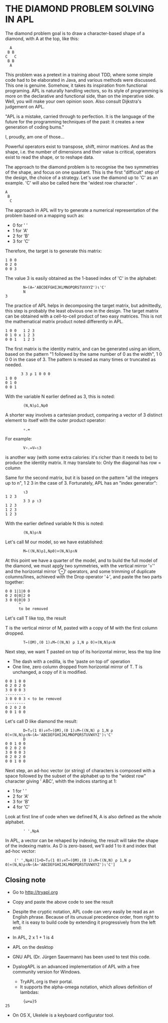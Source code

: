# THE DIAMOND PROBLEM SOLVING IN APL

The diamond problem goal is to draw a character-based shape of a diamond, with A at the top, like this:

```
  A
 B B
C   C
 B B
  A
```
This problem was a pretext in a training about TDD, where some simple code had to be elaborated in Java, and various methods were discussed. This one is genuine. Somehow, it takes its inspiration from functional programing. APL is naturally handling vectors, so its style of programming is more on the declarative and functional side, than on the imperative side. Well, you will make your own opinion soon. Also consult Dijkstra's judgement on APL.

"APL is a mistake, carried through to perfection. It is the language of the future for the programming techniques of the past: it creates a new generation of coding bums."

I, proudly, am one of those...

Powerful operators exist to transpose, shift, mirror matrices. And as the shape, i.e. the number  of  dimensions  and  their  value  is critical, operators exist to read the shape, or to reshape data. 

The approach to the diamond problem is to recognise the two symmetries of the shape, and focus on one quadrant. This is the first "difficult" step of the design, the choice of a strategy. Let's use the diamond up to 'C' as an example. 'C' will also be called here the 'widest row character' .

```
A
 B 
  C
```

The  approach  in  APL  will  try  to generate a numerical representation of the 
problem based on a mapping such as:

* 0 for ' '
* 1 for 'A'
* 2 for 'B'
* 3 for 'C'

Therefore, the target is to generate this matrix:
```
1 0 0
0 2 0
0 0 3
```

The value 3 is easily obtained as the 1-based index of 'C' in the alphabet:

```apl
    	N←(A←'ABCDEFGHIJKLMNOPQRSTUVXYZ')⍳'C' 
		N
3
```
The practice of APL helps in decomposing the target matrix, but admittedly, this 
step is probably the least obvious  one in the design.  The target matrix can be 
obtained  with  a  cell-to-cell  product  of two easy  matrices. This is not the 
mathematical matrix product noted differently in APL. 
```
1 0 0   1 2 3
0 1 0 x 1 2 3
0 0 1   1 2 3
```

The  first  matrix  is the identity matrix, and can be generated using an idiom, 
based on the pattern "1 followed by the same number of 0 as the width", 1 0 0 0 
in the case of 3. The pattern is reused as many times or truncated as needed. 

```apl
       3 3 ⍴ 1 0 0 0 
1 0 0
0 1 0
0 0 1
```

With the variable N earlier defined as 3, this is noted:

```apl
		(N,N)⍴1,N⍴0
```

A shorter way involves a cartesian  product,  comparing  a  vector of 3 distinct 
element to itself with the outer product operator:
```apl
		∘.=
```

For example:
```apl
		V∘.=V←⍳3 
```
is another way (with some extra calories: it's richer than it needs to be) to produce the identity matrix. It may translate to: Only the diagonal has row = column

Same for the second matrix, but it is based on the pattern "all the integers up 
to n", 1 2 3 in the case of 3. Fortunately, APL has an "index generator":

```apl
       	⍳3
1 2 3
       	3 3 ⍴ ⍳3
1 2 3 
1 2 3
1 2 3 
```

With the earlier defined variable N this is noted:
```apl
		(N,N)⍴⍳N
```

Let's call M our model, so we have established:

```apl
		M←((N,N)⍴1,N⍴0)×(N,N)⍴⍳N
``` 
At this point we have a quarter of the model, and to build the full model of the
diamond,  we must  apply  two  symmetries,  with the vertical mirror '⌽'' and the horizontal mirror '⊖' operators, and some 
trimming of duplicate columns/lines, achieved with the Drop operator '↓', and paste the two parts together:

```
0 0 1|1|0 0
0 2 0|0|2 0 
3 0 0|0|0 3
      ^ 
      to be removed
```
Let's call T like top, the result

T is the vertical mirror of M, pasted with a copy of M with the first column dropped.

```apl
		T←(⌽M),(0 1)↓M←((N,N) ⍴ 1,N ⍴ 0)×(N,N)⍴⍳N
```

Next step, we want T pasted on top of its horizontal mirror, less the top line
* The dash with a cedilla, is the 'paste on top of' operation
* One line, zero column dropped from horizontal mirror of T. T is unchanged, a copy of it is modified.
```
0 0 1 0 0
0 2 0 2 0
3 0 0 0 3
---------
3 0 0 0 3 < to be removed
---------
0 2 0 2 0
0 0 1 0 0
```
Let's call D like diamond the result:

```apl
		D←T⍪(1 0)↓⊖T←(⌽M),(0 1)↓M←((N,N) ⍴ 1,N ⍴ 0)×(N,N)⍴⍳N←(A←'ABCDEFGHIJKLMNOPQRSTUVWXYZ')⍳'C'
    	D
0 0 1 0 0
0 2 0 2 0
3 0 0 0 3
0 2 0 2 0
0 0 1 0 0
```

Next step, an ad-hoc vector (or  string) of characters is composed with a space followed by the  subset of the alphabet up to the "widest row" character giving ' ABC', whith the indices starting at 1:

* 1 for ' '
* 2 for 'A'
* 3 for 'B'
* 4 for 'C'

Look at first line of code when we defined N, A is also defined as the whole alphabet.
```apl
		' ',N⍴A
```

In APL, a vector can be rehaped by indexing, the result will take the shape of the indexing matrix.
As D is zero-based, we'll add 1 to it and index that ad-hoc vector:

```apl
	(' ',N⍴A)[1+D←T⍪(1 0)↓⊖T←(⌽M),(0 1)↓M←((N,N) ⍴ 1,N ⍴ 0)×(N,N)⍴⍳N←(A←'ABCDEFGHIJKLMNOPQRSTUVWXYZ')⍳'C']
```

## Closing note

* Go to http://tryapl.org
* Copy and paste the above code to see the result
* Despite the cryptic notation, APL code can very easily be read as an English phrase. Because of its unusual precedence order, from right to left, it is easy to build code by extending it progressively from the left end:
 * In APL, 2 x 1 + 1 is 4

* APL on the desktop
 * GNU APL (Dr. Jürgen Sauermann) has been used to test this code.
 * DyalogAPL is an advanced implementation of APL with a free community version for Windows. 
   * TryAPL.org is their portal.
    * It supports the alpha-omega notation, which allows definition of lambdas: 
```apl
 		{⍵×⍵}5
25
  ```
 * On  OS X, Ukelele is a keyboard configurator tool.


